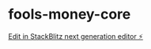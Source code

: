 # fools-money-core

[Edit in StackBlitz next generation editor ⚡️](https://stackblitz.com/~/github.com/tcw0fs/fools-money-core)
